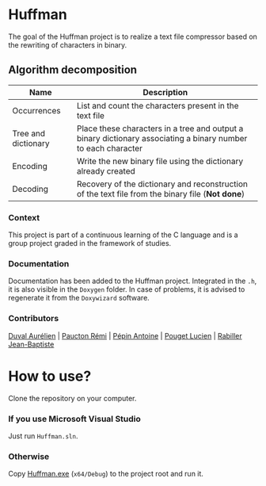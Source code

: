 # Huffman
The goal of the Huffman project is to realize a text file compressor based on the rewriting of characters in binary.

## Algorithm decomposition
| Name | Description |
| --- | ----------- |
| Occurrences | List and count the characters present in the text file |
| Tree and dictionary | Place these characters in a tree and output a binary dictionary associating a binary number to each character |
| Encoding | Write the new binary file using the dictionary already created |
| Decoding | Recovery of the dictionary and reconstruction of the text file from the binary file (**Not done**) |

### Context
This project is part of a continuous learning of the C language and is a group project graded in the framework of studies.

### Documentation
Documentation has been added to the Huffman project. Integrated in the `.h`, it is also visible in the `Doxygen` folder. In case of problems, it is advised to regenerate it from the `Doxywizard` software.

### Contributors
[Duval Aurélien](https://github.com/AurelDP) | [Paucton Rémi](https://github.com/Remi-paucton) | [Pépin Antoine](https://github.com/AntoinePEPIN) | [Pouget Lucien](https://github.com/Lucienpg) | [Rabiller Jean-Baptiste](https://github.com/JBRabiller)

# How to use?

Clone the repository on your computer.

### If you use Microsoft Visual Studio

Just run `Huffman.sln`.

### Otherwise

Copy [Huffman.exe](/x64/Debug) (`x64/Debug`) to the project root and run it.
